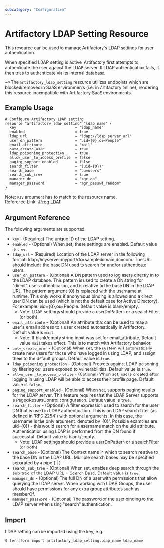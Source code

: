 ```yaml
---
subcategory: "Configuration"
---
```

# Artifactory LDAP Setting Resource

This resource can be used to manage Artifactory's LDAP settings for user authentication.

When specified LDAP setting is active, Artifactory first attempts to authenticate the user against the LDAP server.
If LDAP authentication fails, it then tries to authenticate via its internal database.

~>The `artifactory_ldap_setting` resource utilizes endpoints which are blocked/removed in SaaS environments (i.e. in Artifactory online), rendering this resource incompatible with Artifactory SaaS environments.

## Example Usage

```hcl
# Configure Artifactory LDAP setting
resource "artifactory_ldap_setting" "ldap_name" {
  key                           = "ldap_name"
  enabled                       = true
  ldap_url                      = "ldap://ldap_server_url"
  user_dn_pattern               = "uid={0},ou=People"
  email_attribute               = "mail"
  auto_create_user              = true
  ldap_poisoning_protection     = true
  allow_user_to_access_profile  = false
  paging_support_enabled        = false
  search_filter                 = "(uid={0})"
  search_base                   = "ou=users"
  search_sub_tree               = true
  manager_dn                    = "mgr_dn"
  manager_password              = "mgr_passwd_random"
}
```
Note: `Key` argument has to match to the resource name.   
Reference Link: [JFrog LDAP](https://www.jfrog.com/confluence/display/JFROG/LDAP)

## Argument Reference

The following arguments are supported:

* `key`                          - (Required) The unique ID of the LDAP setting.
* `enabled`                      - (Optional) When set, these settings are enabled. Default value is `true`.
* `ldap_url`                     - (Required) Location of the LDAP server in the following format: ldap://myserver:myport/dc=sampledomain,dc=com. The URL should include the base DN used to search for and/or authenticate users.
* `user_dn_pattern`              - (Optional) A DN pattern used to log users directly in to the LDAP database. This pattern is used to create a DN string for "direct" user authentication, and is relative to the base DN in the LDAP URL. The pattern argument {0} is replaced with the username at runtime. This only works if anonymous binding is allowed and a direct user DN can be used (which is not the default case for Active Directory). For example: uid={0},ou=People. Default value is blank/empty.
  - Note: LDAP settings should provide a userDnPattern or a searchFilter (or both).
* `email_attribute`              - (Optional) An attribute that can be used to map a user's email address to a user created automatically in Artifactory. Default value is `mail`.
  - Note: If blank/empty string input was set for email_attribute, Default value `mail` takes effect. This is to match with Artifactory behavior.  
* `auto_create_user`             - (Optional) When set, the system will automatically create new users for those who have logged in using LDAP, and assign them to the default groups.  Default value is `true`.
* `ldap_poisoning_protection`    - (Optional) Protects against LDAP poisoning by filtering out users exposed to vulnerabilities.  Default value is `true`.
* `allow_user_to_access_profile` - (Optional) When set, users created after logging in using LDAP will be able to access their profile page.  Default value is `false`.
* `paging_support_enabled`       - (Optional) When set, supports paging results for the LDAP server. This feature requires that the LDAP Server supports a PagedResultsControl configuration.  Default value is `true`.
* `search_filter`                - (Optional) A filter expression used to search for the user DN that is used in LDAP authentication. This is an LDAP search filter (as defined in 'RFC 2254') with optional arguments. In this case, the username is the only argument, denoted by '{0}'. Possible examples are: uid={0}) - this would search for a username match on the uid attribute. Authentication using LDAP is performed from the DN found if successful. Default value is blank/empty.
  - Note: LDAP settings should provide a userDnPattern or a searchFilter (or both)
* `search_base`                  - (Optional) The Context name in which to search relative to the base DN in the LDAP URL. Multiple search bases may be specified separated by a pipe ( | ).
* `search_sub_tree`              - (Optional) When set, enables deep search through the sub-tree of the LDAP URL + Search Base.  Default value is `true`.
* `manager_dn`                   - (Optional) The full DN of a user with permissions that allow querying the LDAP server. When working with LDAP Groups, the user should have permissions for any extra group attributes such as memberOf.
* `manager_password`             - (Optional) The password of the user binding to the LDAP server when using "search" authentication.

## Import

LDAP setting can be imported using the key, e.g.

```
$ terraform import artifactory_ldap_setting.ldap_name ldap_name
```
